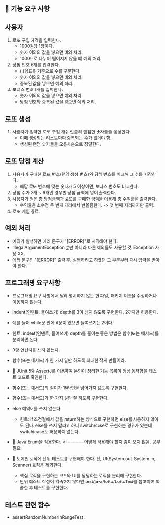 ## 🚀 기능 요구 사항

## 사용자
1. 로또 구입 가격을 입력한다. 
   - 1000원당 1장이다.
   - 숫자 이외의 값을 넣으면 예외 처리.
   - 1000으로 나누어 떨어지지 않을 떄 예외 처리.
2. 당첨 번호 6개를 입력한다.
   - (,)쉼표를 기준으로 수를 구분한다.
   - 숫자 이외의 값을 넣으면 예외 처리.
   - 중복된 값을 넣으면 예외 처리.
3. 보너스 번호 1개를 입력한다.
   - 숫자 이외의 값을 넣으면 예외 처리.
   - 당첨 번호와 중복된 값을 넣으면 예외 처리.

## 로또 생성
1. 사용자가 입력한 로또 구입 개수 만큼의 랜덤한 숫자들을 생성한다.
   - 이때 생성되는 리스트마다 중복되는 수가 없어야 함.
   - 생성된 랜덤 숫자들을 오름차순으로 정렬한다.
## 로또 당첨 계산
1. 사용자가 구매한 로또 번호(랜덤 생성 번호)와 당첨 번호를 비교해 그 수를 저장한다.
   - 해당 로또 번호에 맞는 숫자가 5 이상이면, 보너스 번호도 비교한다.
2. 당첨 수가 3개 ~ 6개인 경우만 당첨 금액에 넣어 출력한다.
3. 사용자가 얻은 총 당첨금액과 로또를 구매한 금액을 이용해 총 수익률을 출력한다.
   - 수익률은 소수점 두 번째 자리에서 반올림한다. -> 첫 번째 자리까지만 출력.
4. 로또 게임 종료.

## 예외 처리
- 예외가 발생하면 에러 문구가 "[ERROR]"로 시작해야 한다.
- IllegalArgumentException 뿐만 아니라 다른 예외들도 사용할 것. Exception 사용 XX.
- 에러 문구인 "[ERROR]" 출력 후, 실행하려고 하였던 그 부분부터 다시 입력을 받아야 한다.

## 프로그래밍 요구사항
- 프로그래밍 요구 사항에서 달리 명시하지 않는 한 파일, 패키지 이름을 수정하거나 이동하지 않는다.
- indent(인덴트, 들여쓰기) depth를 3이 넘지 않도록 구현한다. 2까지만 허용한다.
- 예를 들어 while문 안에 if문이 있으면 들여쓰기는 2이다.
- 힌트: indent(인덴트, 들여쓰기) depth를 줄이는 좋은 방법은 함수(또는 메서드)를 분리하면 된다.
- 3항 연산자를 쓰지 않는다.
- 함수(또는 메서드)가 한 가지 일만 하도록 최대한 작게 만들어라.
- 🌟 JUnit 5와 AssertJ를 이용하여 본인이 정리한 기능 목록이 정상 동작함을 테스트 코드로 확인한다.

- 함수(또는 메서드)의 길이가 15라인을 넘어가지 않도록 구현한다.
- 함수(또는 메서드)가 한 가지 일만 잘 하도록 구현한다.
- else 예약어를 쓰지 않는다.
  - 힌트: if 조건절에서 값을 return하는 방식으로 구현하면 else를 사용하지 않아도 된다.
   else를 쓰지 말라고 하니 switch/case로 구현하는 경우가 있는데 switch/case도 허용하지 않는다.
- 🌟 Java Enum을 적용한다.  <--------- 어떻게 적용해야 할지 감이 오지 않음. 공부 필요 
- 🌟 도메인 로직에 단위 테스트를 구현해야 한다. 단, UI(System.out, System.in, Scanner) 로직은 제외한다.
  - 핵심 로직을 구현하는 코드와 UI를 담당하는 로직을 분리해 구현한다.
  - 단위 테스트 작성이 익숙하지 않다면 test/java/lotto/LottoTest를 참고하여 학습한 후 테스트를 구현한다.


## 테스트 관련 함수
- assertRandomNumberInRangeTest : 